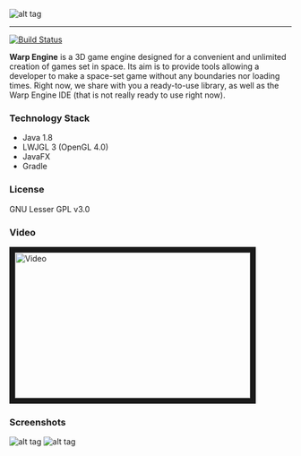 ![alt tag](http://i.imgur.com/Gl1JGOT.png)
***
[![Build Status](https://jenkins.hubertus248.me/job/Warp%20Engine/badge/icon)](https://jenkins.hubertus248.me/blue/organizations/jenkins/Warp%20Engine/activity)

**Warp Engine** is a 3D game engine designed for a convenient and unlimited creation of games set in space. Its aim is to provide tools allowing a developer to make a space-set game without any boundaries nor loading times. Right now, we share with you a ready-to-use library, as well as the Warp Engine IDE (that is not really ready to use right now). 

### Technology Stack
 * Java 1.8
 * LWJGL 3 (OpenGL 4.0)
 * JavaFX
 * Gradle

### License
GNU Lesser GPL v3.0

### Video
<a href="http://www.youtube.com/watch?feature=player_embedded&v=lC9gaXnEA_w
" target="_blank"><img src="http://i.imgur.com/luEAwwC.png" 
alt="Video" width="420" height="260" border="10" /></a>

### Screenshots
![alt tag](http://i.imgur.com/SrEL7wi.jpg)
![alt tag](https://i.imgur.com/bKUzDwg.jpg)
